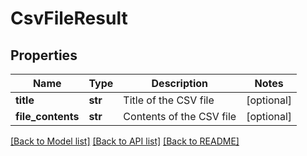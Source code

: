 # CsvFileResult

## Properties
Name | Type | Description | Notes
------------ | ------------- | ------------- | -------------
**title** | **str** | Title of the CSV file | [optional] 
**file_contents** | **str** | Contents of the CSV file | [optional] 

[[Back to Model list]](../README.md#documentation-for-models) [[Back to API list]](../README.md#documentation-for-api-endpoints) [[Back to README]](../README.md)


